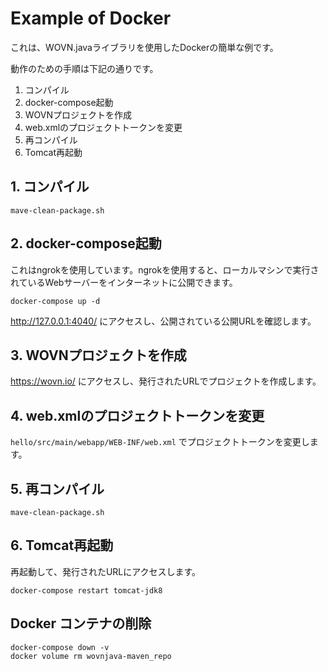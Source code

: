 # Example of Docker

これは、WOVN.javaライブラリを使用したDockerの簡単な例です。

動作のための手順は下記の通りです。

1. コンパイル
2. docker-compose起動
3. WOVNプロジェクトを作成
4. web.xmlのプロジェクトトークンを変更
5. 再コンパイル
6. Tomcat再起動

## 1. コンパイル

```
mave-clean-package.sh
```

## 2. docker-compose起動

これはngrokを使用しています。ngrokを使用すると、ローカルマシンで実行されているWebサーバーをインターネットに公開できます。

```
docker-compose up -d
```

http://127.0.0.1:4040/ にアクセスし、公開されている公開URLを確認します。

## 3. WOVNプロジェクトを作成

https://wovn.io/ にアクセスし、発行されたURLでプロジェクトを作成します。

## 4. web.xmlのプロジェクトトークンを変更

`hello/src/main/webapp/WEB-INF/web.xml` でプロジェクトトークンを変更します。

## 5. 再コンパイル

```
mave-clean-package.sh
```

## 6. Tomcat再起動

再起動して、発行されたURLにアクセスします。

```
docker-compose restart tomcat-jdk8
```

## Docker コンテナの削除

```
docker-compose down -v
docker volume rm wovnjava-maven_repo
```

